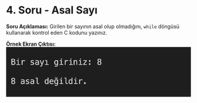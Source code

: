 # 4. Soru - Asal Sayı

**Soru Açıklaması:**
Girilen bir sayının asal olup olmadığını, `while` döngüsü kullanarak kontrol eden C kodunu yazınız.

**Örnek Ekran Çıktısı:** 
![alt text](../Ekran-Çıktıları/Ekran-Resmi_4.png)